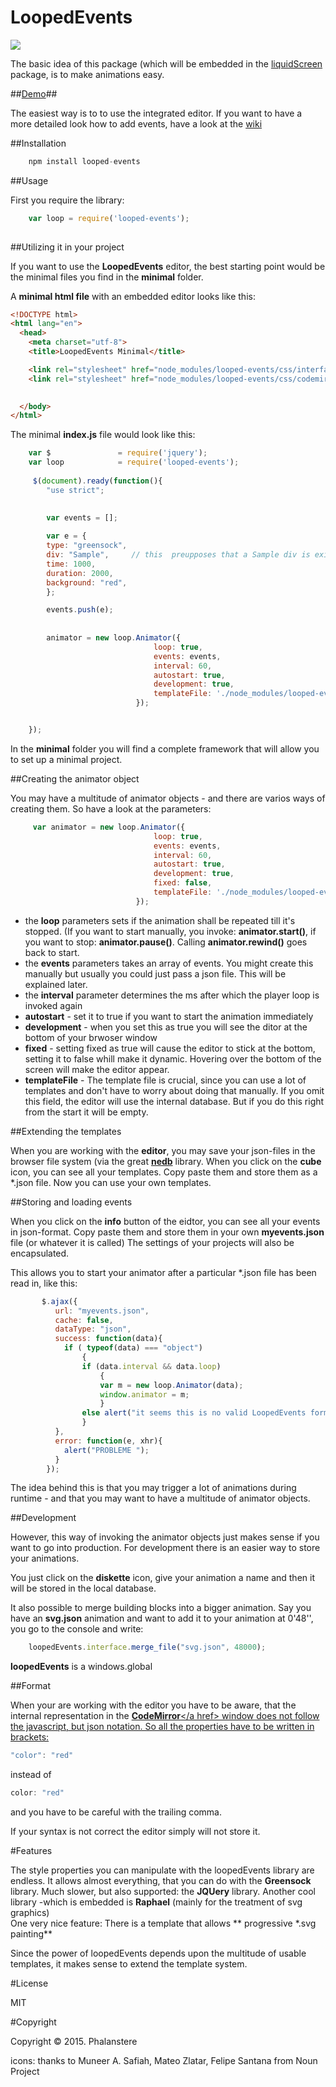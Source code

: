 # LoopedEvents


<img src="http://burckhardt.ludicmedia.de/LoopedEvents/LoopedEvents.png">

The basic idea of this package (which will be embedded in the <a href = "https://github.com/Planeshifter/liquid-screen">liquidScreen</a> package, is to make animations easy.

##<a href="http://burckhardt.ludicmedia.de/LoopedEvents">Demo</a>##

The easiest way is to to use the integrated editor.
If you want to have a more detailed look how to add events, have a look at the <a href = "https://github.com/Phalanstere/loopedEvents/wiki/0.-Looped-Events">wiki</a>


##Installation

```javascript
	npm install looped-events
```


##Usage

First you require the library:

```javascript
	var loop = require('looped-events');
	
``` 
 
##Utilizing it in your project

If you want to use the **LoopedEvents** editor, the best starting point would be the minimal files you find in the **minimal** folder. 
 
 A **minimal html file** with an embedded editor looks like this:
 
 

```html
<!DOCTYPE html>
<html lang="en">
  <head>
    <meta charset="utf-8">
    <title>LoopedEvents Minimal</title>

	<link rel="stylesheet" href="node_modules/looped-events/css/interface.css">
	<link rel="stylesheet" href="node_modules/looped-events/css/codemirror.css">

 
  </body>
</html>
```   
  
The minimal **index.js** file would look like this:

```javascript
	var $               = require('jquery');
	var loop            = require('looped-events');
	
	 $(document).ready(function(){
        "use strict";

      
        var events = [];
        
        var e = {
        type: "greensock",  
        div: "Sample",     // this  preupposes that a Sample div is existent  
        time: 1000,
        duration: 2000,
        background: "red",
        }; 

        events.push(e);
        
        
        animator = new loop.Animator({
                                loop: true,
                                events: events,
                                interval: 60, 
                                autostart: true,
                                development: true,
                                templateFile: './node_modules/looped-events/templates/text_effects.tmp.json'
                            });


	});

  ```    
  
 In the **minimal** folder you will find a complete framework that will allow you to set up a minimal project. 
 

##Creating the animator object

You may have a multitude of animator objects - and there are varios ways of creating them.
So have a look at the parameters:
 
```javascript
     var animator = new loop.Animator({
                                loop: true,
                                events: events,
                                interval: 60, 
                                autostart: true,
                                development: true,
                                fixed: false,
                                templateFile: './node_modules/looped-events/templates/collected.tmp.json'
                            });
```  

- the **loop** parameters sets if the animation shall be repeated till it's stopped. (If you want to start manually, you invoke: **animator.start()**, if you want to stop: 
  **animator.pause()**. Calling **animator.rewind()** goes back to start. 
- the **events** parameters takes an array of events. You might create this manually but usually you could just pass a json file. This will be explained later.
- the **interval** parameter determines the ms after which the player loop is invoked again
- **autostart** - set it to true if you want to start the animation immediately
- **development** - when you set this as true you will see the ditor at the bottom of your brwoser window
- **fixed** - setting fixed as true will cause the editor to stick at the bottom, setting it to false whill make it dynamic. Hovering over the bottom of the screen will make the editor appear.      
- **templateFile** - The template file is crucial, since you can use a lot of templates and don't have to worry about doing that manually. If you omit this field, the editor will use the internal database. But if you do this right from the start it will be empty. 
 

 
##Extending the templates

 
When you are working with the **editor**, you may save your json-files in the browser file system (via the great <a href = "https://github.com/louischatriot/nedb">**nedb**</a> library.
When you click on the **cube** icon, you can see all your templates. Copy paste them and store them as a *.json file.
Now you can use your own templates.

##Storing and loading events

When you click on the **info** button of the eidtor, you can see all your events in json-format. Copy paste them and store them in your own **myevents.json** file (or whatever it is called) 
The settings of your projects will also be encapsulated.

This allows you to start your animator after a particular \*.json file has been read in, like this:

```javascript
       $.ajax({
          url: "myevents.json",
          cache: false,
          dataType: "json",
          success: function(data){
            if ( typeof(data) === "object")
                {
                if (data.interval && data.loop)
                    {
                    var m = new loop.Animator(data);
                    window.animator = m;
                    }
                else alert("it seems this is no valid LoopedEvents format");
                }
          },
          error: function(e, xhr){
            alert("PROBLEME ");
          }
        });

  ```  
  
The idea behind this is that you may trigger a lot of animations during runtime - and that you may want to have a multitude of animator objects.
   
##Development

However, this way of invoking the animator objects just makes sense if you want to go into production. 
For development there is an easier way to store your animations. 

You just click on the **diskette** icon, give your animation a name and then it will be stored in the local database.

It also possible to merge building blocks into a bigger animation. Say you have an **svg.json** animation and want to add it to your animation at 0'48'', you go to the console and write: 

```javascript
	loopedEvents.interface.merge_file("svg.json", 48000); 
  ```  

**loopedEvents** is a windows.global


##Format

When your are working with the editor you have to be aware, that the internal representation in the <a href = "https://codemirror.net/">**CodeMirror**</a href> window 
does not follow the javascript, but json notation. So all the properties have to be written in brackets:

```javascript
"color": "red"
  ```     
instead of  
 
```javascript
color: "red"
  ```    
and you have to be careful with the trailing comma.

If your syntax is not correct the editor simply will not store it.


#Features

The style properties you can manipulate with the loopedEvents library are endless. It allows almost everything, that you can do with the **Greensock** library.
Much slower, but also supported: the **JQUery** library. 
Another cool library -which is embedded is **Raphael** (mainly for the treatment of svg graphics)  
One very nice feature: There is a template that allows ** progressive \*.svg painting**   

Since the power of loopedEvents depends upon the multitude of usable templates, it makes sense to extend the template system. 

   
   
#License

MIT 


#Copyright

Copyright © 2015. Phalanstere


icons: thanks to Muneer A. Safiah, Mateo Zlatar, Felipe Santana from Noun Project
